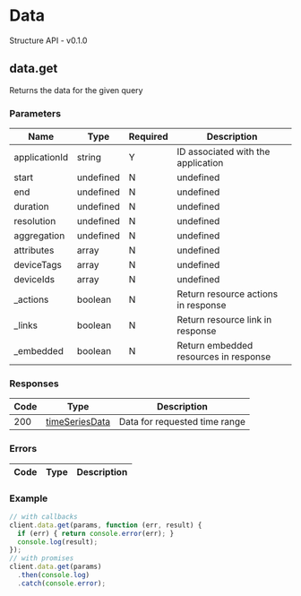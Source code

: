 # Data
Structure API - v0.1.0

## data.get
Returns the data for the given query



### Parameters
| Name | Type | Required | Description |
| ---- | ---- | -------- | ----------- |
| applicationId | string | Y | ID associated with the application |
| start | undefined | N | undefined |
| end | undefined | N | undefined |
| duration | undefined | N | undefined |
| resolution | undefined | N | undefined |
| aggregation | undefined | N | undefined |
| attributes | array | N | undefined |
| deviceTags | array | N | undefined |
| deviceIds | array | N | undefined |
| _actions | boolean | N | Return resource actions in response |
| _links | boolean | N | Return resource link in response |
| _embedded | boolean | N | Return embedded resources in response |

### Responses
| Code | Type | Description |
| ---- | ---- | ----------- |
| 200 | [timeSeriesData](_schemas.md#timeseriesdata) | Data for requested time range |

### Errors
| Code | Type | Description |
| ---- | ---- | ----------- |

### Example
```javascript
// with callbacks
client.data.get(params, function (err, result) {
  if (err) { return console.error(err); }
  console.log(result);
});
// with promises
client.data.get(params)
  .then(console.log)
  .catch(console.error);
```
